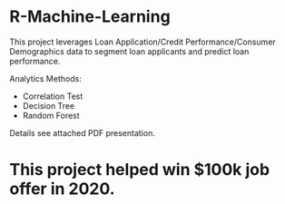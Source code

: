 # R-Machine-Learning

This project leverages Loan Application/Credit Performance/Consumer Demographics data to segment loan applicants and predict loan performance.

Analytics Methods:
- Correlation Test
- Decision Tree
- Random Forest

Details see attached PDF presentation.

# This project helped win $100k job offer in 2020.
